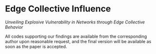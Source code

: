 # Edge Collective Influence

*Unveiling Explosive Vulnerability in Networks through Edge Collective Behavior*

All codes supporting our findings are available from the corresponding author upon reasonable request, and the final version will be available as soon as the paper is accepted.

